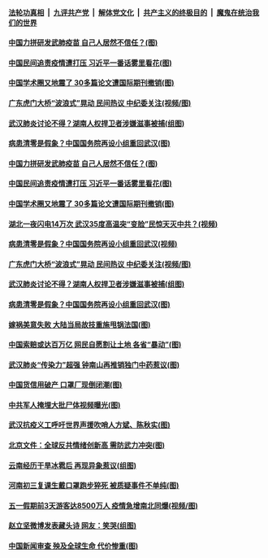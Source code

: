 ####  [法轮功真相](../../../../basic/blob/master/README.md?t=05072301) &nbsp;|&nbsp; [九评共产党](../../../../9ping.md/blob/master/README.md?t=05072301) &nbsp;|&nbsp; [解体党文化](../../../../jtdwh.md/blob/master/README.md?t=05072301)  &nbsp;|&nbsp; [共产主义的终极目的](../../../../gczydzjmd.md/blob/master/README.md?t=05072301) &nbsp;|&nbsp; [魔鬼在统治我们的世界](../../../../mgztzwmdsj.md/blob/master/README.md?t=05072301) 

#### [中国力拼研发武肺疫苗 自己人居然不信任？(图)](../pages/p1/932343.md?t=05072301) 

#### [中国民间追责疫情遭打压 习近平一番话雾里看花(图)](../pages/p1/932401.md?t=05072301) 

#### [中国学术圈又地震了 30多篇论文遭国际期刊撤销(图)](../pages/p1/932445.md?t=05072301) 

#### [广东虎门大桥“波浪式”晃动 民间热议 中纪委关注(视频/图)](../pages/p1/932341.md?t=05072301) 

#### [武汉肺炎讨论不得？湖南人权捍卫者涉嫌滋事被捕(组图)](../pages/p1/932261.md?t=05072301) 

#### [病患清零是假象？中国国务院再设小组重回武汉(图)](../pages/p1/932239.md?t=05072301) 

#### [中国力拼研发武肺疫苗 自己人居然不信任？(图)](../pages/p1/932343.md?t=05072301) 

#### [中国民间追责疫情遭打压 习近平一番话雾里看花(图)](../pages/p1/932401.md?t=05072301) 

#### [中国学术圈又地震了 30多篇论文遭国际期刊撤销(图)](../pages/p1/932445.md?t=05072301) 

#### [湖北一夜闪电14万次 武汉35度高温突“变脸”民惊天灭中共？(视频)](../pages/p1/932342.md?t=05072301) 

#### [病患清零是假象？中国国务院再设小组重回武汉(视频)](../pages/p1/932347.md?t=05072301) 

#### [广东虎门大桥“波浪式”晃动 民间热议 中纪委关注(视频/图)](../pages/p1/932341.md?t=05072301) 

#### [武汉肺炎讨论不得？湖南人权捍卫者涉嫌滋事被捕(组图)](../pages/p1/932261.md?t=05072301) 

#### [病患清零是假象？中国国务院再设小组重回武汉(图)](../pages/p1/932239.md?t=05072301) 

#### [嫁祸美意失败 大陆当局故技重施甩锅法国(图)](../pages/p1/932273.md?t=05072301) 

#### [中国索赔或达百万亿 网民自愿割让土地 各省“暴动”(图)](../pages/p1/932204.md?t=05072301) 

#### [武汉肺炎“传染力”超强 钟南山再推销独门中药惹议(图)](../pages/p1/932220.md?t=05072301) 

#### [中国货信用破产 口罩厂现倒闭潮(图)](../pages/p1/932150.md?t=05072301) 

#### [中共军人掩埋大批尸体视频曝光(图)](../pages/p1/932196.md?t=05072301) 

#### [武汉抗疫义工呼吁世界声援吹哨人方斌、陈秋实(图)](../pages/p1/932132.md?t=05072301) 

#### [北京文件：全球反共情绪创新高 需防武力冲突(图)](../pages/p1/932130.md?t=05072301) 

#### [云南经历干旱冰雹后 再现异象惹议(组图)](../pages/p1/932135.md?t=05072301) 

#### [河南初三复课生戴口罩跑步猝死 被质疑事件不单纯(图)](../pages/p1/932107.md?t=05072301) 

#### [五一假期前3天游客达8500万人 疫情急增南北同爆(视频/图)](../pages/p1/932102.md?t=05072301) 

#### [赵立坚微博发表藏头诗 网友：笑哭(组图)](../pages/p1/932095.md?t=05072301) 

#### [中国新闻审查 殃及全球生命 代价惨重(图)](../pages/p1/932022.md?t=05072301) 

